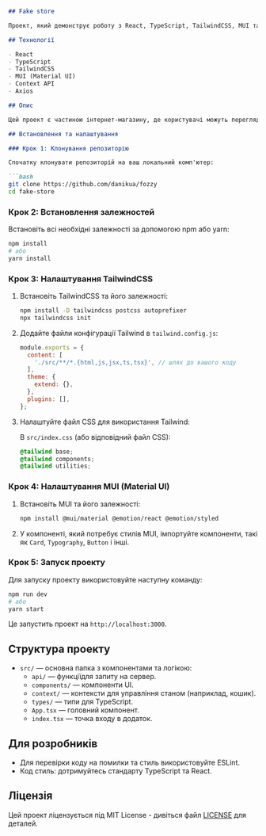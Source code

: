 ```markdown
## Fake store

Проект, який демонструє роботу з React, TypeScript, TailwindCSS, MUI та Context API для створення інтерфейсу інтернет-магазину.

## Технології

- React
- TypeScript
- TailwindCSS
- MUI (Material UI)
- Context API
- Axios

## Опис

Цей проект є частиною інтернет-магазину, де користувачі можуть переглядати продукти, додавати їх до кошика і переглядати деталі товарів.

## Встановлення та налаштування

### Крок 1: Клонування репозиторію

Спочатку клонувати репозиторій на ваш локальний комп'ютер:

```bash
git clone https://github.com/danikua/fozzy
cd fake-store
```

### Крок 2: Встановлення залежностей

Встановіть всі необхідні залежності за допомогою npm або yarn:

```bash
npm install
# або
yarn install
```

### Крок 3: Налаштування TailwindCSS

1. Встановіть TailwindCSS та його залежності:

   ```bash
   npm install -D tailwindcss postcss autoprefixer
   npx tailwindcss init
   ```

2. Додайте файли конфігурації Tailwind в `tailwind.config.js`:

   ```javascript
   module.exports = {
     content: [
       './src/**/*.{html,js,jsx,ts,tsx}', // шлях до вашого коду
     ],
     theme: {
       extend: {},
     },
     plugins: [],
   };
   ```

3. Налаштуйте файл CSS для використання Tailwind:

   В `src/index.css` (або відповідний файл CSS):

   ```css
   @tailwind base;
   @tailwind components;
   @tailwind utilities;
   ```

### Крок 4: Налаштування MUI (Material UI)

1. Встановіть MUI та його залежності:

   ```bash
   npm install @mui/material @emotion/react @emotion/styled
   ```

2. У компоненті, який потребує стилів MUI, імпортуйте компоненти, такі як `Card`, `Typography`, `Button` і інші.

### Крок 5: Запуск проекту

Для запуску проекту використовуйте наступну команду:

```bash
npm run dev
# або
yarn start
```

Це запустить проект на `http://localhost:3000`.

## Структура проекту

- `src/` — основна папка з компонентами та логікою:
  - `api/` — функціїдля запиту на сервер.
  - `components/` — компоненти UI.
  - `context/` — контексти для управління станом (наприклад, кошик).
  - `types/` — типи для TypeScript.
  - `App.tsx` — головний компонент.
  - `index.tsx` — точка входу в додаток.

## Для розробників

- Для перевірки коду на помилки та стиль використовуйте ESLint.
- Код стиль: дотримуйтесь стандарту TypeScript та React.

## Ліцензія

Цей проект ліцензується під MIT License - дивіться файл [LICENSE](LICENSE) для деталей.
```
